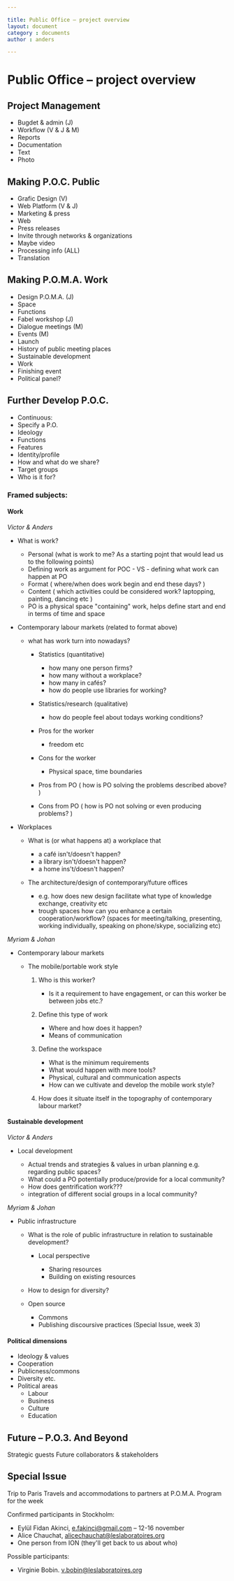 ```yaml
---

title: Public Office – project overview  
layout: document  
category : documents  
author : anders  

---
```


# Public Office – project overview

## Project Management

* Bugdet & admin (J)
* Workflow (V & J & M)
* Reports
* Documentation
* Text
* Photo

## Making P.O.C. Public

* Grafic Design (V)
* Web Platform (V & J)
* Marketing & press
* Web
* Press releases
* Invite through networks & organizations
* Maybe video
* Processing info (ALL)
* Translation

## Making P.O.M.A. Work

* Design P.O.M.A. (J)
* Space
* Functions
* Fabel workshop (J)
* Dialogue meetings (M)
* Events (M)
* Launch
* History of public meeting places
* Sustainable development
* Work
* Finishing event
* Political panel?

## Further Develop P.O.C.

* Continuous:
* Specify a P.O.
* Ideology
* Functions
* Features
* Identity/profile
* How and what do we share?
* Target groups
* Who is it for?

### Framed subjects:

#### Work

*Victor & Anders*

* What is work?
	* Personal (what is work to me? As a starting pojnt that would lead us to the following points)
	* Defining work as argument for POC - VS -  defining what work can happen at PO
	* Format ( where/when does work begin and end these days? )
	* Content ( which activities could be considered work? laptopping, painting, dancing etc )
	* PO is a physical space "containing" work, helps define start and end in terms of time and space

* Contemporary labour markets (related to format above)  
	
	* what has work turn into nowadays?  
		
		* Statistics (quantitative)  
			
			* how many one person firms?  
			* how many without a workplace?  
			* how many in cafés?  
			* how do people use libraries for working?  
		* Statistics/research (qualitative)  
			
			* how do people feel about todays working conditions?  
		* Pros for the worker  
			
			* freedom etc  
		* Cons for the worker  
			
			* Physical space, time boundaries  
		* Pros from PO ( how is PO solving the problems described above? )  
		* Cons from PO ( how is PO not solving or even producing problems? )  

* Workplaces  
	
	* What is (or what happens at) a workplace that  
		
		* a café isn't/doesn't happen?  
		* a library isn't/doesn't happen?  
		* a home ins't/doesn't happen?  
	* The architecture/design of contemporary/future offices  
		
		* e.g. how does new design facilitate what type of knowledge exchange, creativity etc  
		* trough spaces how can you enhance a certain cooperation/workflow? (spaces for meeting/talking, presenting, working individually, speaking on phone/skype, socializing etc)  

*Myriam & Johan*

* Contemporary labour markets
	
	* The mobile/portable work style

		1. Who is this worker?  
			
			* Is it a requirement to have engagement, or can this worker be between jobs etc.?  
		2. Define this type of work  
			
			* Where and how does it happen?  
			* Means of communication  
		3. Define the workspace  
			
			* What is the minimum requirements  
			* What would happen with more tools?  
			* Physical, cultural and communication aspects  
			* How can we cultivate and develop the mobile work style?  
		4. How does it situate itself in the topography of contemporary labour market?  

#### Sustainable development

*Victor & Anders*

* Local development
	
	* Actual trends and strategies & values in urban planning e.g. regarding public spaces?
	* What could a PO potentially produce/provide for a local community?
	* How does gentrification work???
	* integration of different social groups in a local community?

*Myriam & Johan*

* Public infrastructure
	
	* What is the role of public infrastructure in relation to sustainable development?
		
		* Local perspective
			
			* Sharing resources
			* Building on existing resources
	* How to design for diversity?
	* Open source
		
		* Commons
		* Publishing discoursive practices (Special Issue, week 3)

#### Political dimensions

* Ideology & values
* Cooperation
* Publicness/commons
* Diversity etc.
* Political areas
	* Labour
	* Business
	* Culture
	* Education

## Future – P.O.3. And Beyond

Strategic guests
Future collaborators & stakeholders

## Special Issue
Trip to Paris 
Travels and accommodations to partners at P.O.M.A.
Program for the week

Confirmed participants in Stockholm:

* Eylül Fidan Akinci, <e.fakinci@gmail.com> – 12-16 november  
* Alice Chauchat, <alicechauchat@leslaboratoires.org>
* One person from ION (they'll get back to us about who)  

Possible participants:  

* Virginie Bobin. <v.bobin@leslaboratoires.org>  